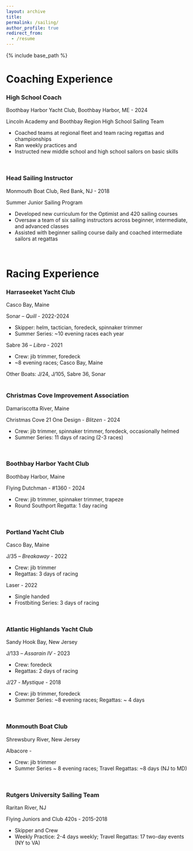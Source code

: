 ```yaml
---
layout: archive
title: 
permalink: /sailing/
author_profile: true
redirect_from:
  - /resume
---
```


{% include base_path %}

# Coaching Experience

### **High School Coach**  
Boothbay Harbor Yacht Club, Boothbay Harbor, ME - 2024  

Lincoln Academy and Boothbay Region High School Sailing Team  
+	Coached teams at regional fleet and team racing regattas and championships  
+	Ran weekly practices and  
+	Instructed new middle school and high school sailors on basic skills  
<br>


### **Head Sailing Instructor**  
Monmouth Boat Club, Red Bank, NJ - 2018  

Summer Junior Sailing Program  
+	Developed new curriculum for the Optimist and 420 sailing courses  
+	Oversaw a team of six sailing instructors across beginner, intermediate, and advanced classes  
+	Assisted with beginner sailing course daily and coached intermediate sailors at regattas
<br>


# Racing Experience

### **Harraseeket Yacht Club**
Casco Bay, Maine						

Sonar – <i>Quill</i> - 2022-2024  
+	Skipper: helm, tactician, foredeck, spinnaker trimmer  
+	Summer Series: ~10 evening races each year  

Sabre 36 – <i>Libra</i> - 2021  
+	 Crew: jib trimmer, foredeck  
+	 ~8 evening races; Casco Bay, Maine  

Other Boats: J/24, J/105, Sabre 36, Sonar  
<br>


### **Christmas Cove Improvement Association**
Damariscotta River, Maine  

Christmas Cove 21 One Design - <i>Blitzen</i> - 2024  
+	Crew: jib trimmer, spinnaker trimmer, foredeck, occasionally helmed  
+	Summer Series: 11 days of racing (2-3 races)  
<br>

### **Boothbay Harbor Yacht Club**
Boothbay Harbor, Maine  

Flying Dutchman - #1360 - 2024  
+	Crew: jib trimmer, spinnaker trimmer, trapeze  
+	Round Southport Regatta: 1 day racing  
<br>


### **Portland Yacht Club**
Casco Bay, Maine  

J/35 – <i>Breakaway</i> - 2022  
+	Crew: jib trimmer  
+	Regattas: 3 days of racing  

Laser - 2022  
+	Single handed  
+	Frostbiting Series: 3 days of racing  
<br>


### **Atlantic Highlands Yacht Club**
Sandy Hook Bay, New Jersey	 

J/133 – <i>Assarain IV</i>	- 2023  
+	Crew: foredeck  
+	Regattas: 2 days of racing  

J/27 - <i>Mystique</i>	- 2018  
+	Crew: jib trimmer, foredeck  
+	Summer Series: ~8 evening races; Regattas: ~ 4 days  
<br>


### **Monmouth Boat Club**
Shrewsbury River, New Jersey  

Albacore -  
+	Crew: jib trimmer  
+	Summer Series ~ 8 evening races; Travel Regattas: ~8 days (NJ to MD)  
<br>


### **Rutgers University Sailing Team**
Raritan River, NJ					       

Flying Juniors and Club 420s - 2015-2018  
+	Skipper and Crew  
+	Weekly Practice: 2-4 days weekly; Travel Regattas: 17 two-day events (NY to VA)  
<br>





